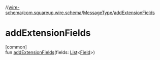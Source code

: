 //[wire-schema](../../../index.md)/[com.squareup.wire.schema](../index.md)/[MessageType](index.md)/[addExtensionFields](add-extension-fields.md)

# addExtensionFields

[common]\
fun [addExtensionFields](add-extension-fields.md)(fields: [List](https://kotlinlang.org/api/latest/jvm/stdlib/kotlin.collections/-list/index.html)&lt;[Field](../-field/index.md)&gt;)
